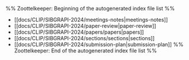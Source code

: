 %% Zoottelkeeper: Beginning of the autogenerated index file list  %%
-  [[docs/CLIP/SIBGRAPI-2024/meetings-notes|meetings-notes]]
-  [[docs/CLIP/SIBGRAPI-2024/paper-review|paper-review]]
-  [[docs/CLIP/SIBGRAPI-2024/papers/papers|papers]]
-  [[docs/CLIP/SIBGRAPI-2024/sections/sections|sections]]
-  [[docs/CLIP/SIBGRAPI-2024/submission-plan|submission-plan]]
%% Zoottelkeeper: End of the autogenerated index file list  %%
